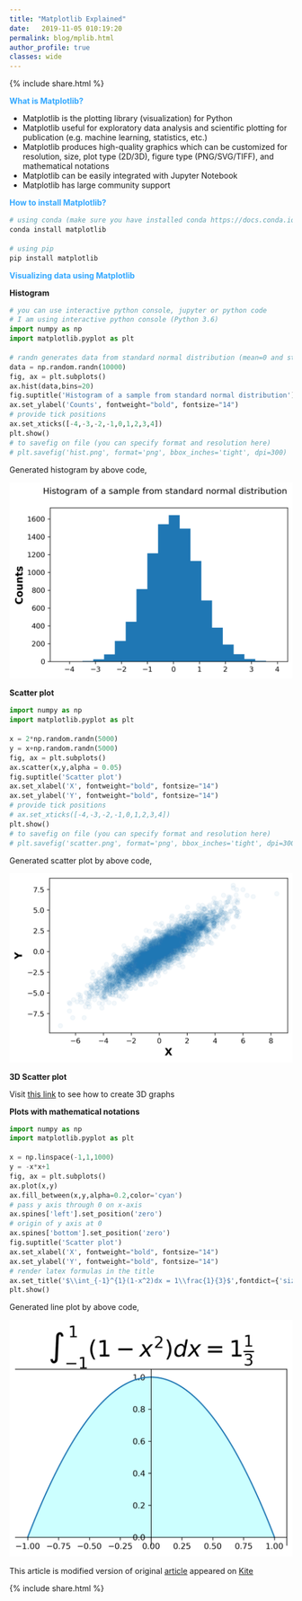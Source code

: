 ```yaml
---
title: "Matplotlib Explained"
date:   2019-11-05 010:19:20
permalink: blog/mplib.html
author_profile: true
classes: wide
---
```


<p>
{% include  share.html %}
</p>

**<span style="color:#33a8ff">What is Matplotlib?</span>**
 - Matplotlib is the plotting library (visualization) for Python
 - Matplotlib useful for exploratory data analysis and scientific plotting for publication (e.g. machine learning, statistics, etc.)
 - Matplotlib produces high-quality graphics which can be customized for resolution, size, plot type (2D/3D), figure type (PNG/SVG/TIFF), and mathematical notations
 - Matplotlib can be easily integrated with Jupyter Notebook 
 - Matplotlib has large community support

**<span style="color:#33a8ff">How to install Matplotlib?</span>**
```python
# using conda (make sure you have installed conda https://docs.conda.io/projects/conda/en/latest/user-guide/install/#installing-in-silent-mode)
conda install matplotlib

# using pip
pip install matplotlib
```

**<span style="color:#33a8ff">Visualizing data using Matplotlib</span>**

**Histogram**

```python
# you can use interactive python console, jupyter or python code
# I am using interactive python console (Python 3.6)
import numpy as np
import matplotlib.pyplot as plt 

# randn generates data from standard normal distribution (mean=0 and std dev=1)
data = np.random.randn(10000)
fig, ax = plt.subplots()
ax.hist(data,bins=20)
fig.suptitle('Histogram of a sample from standard normal distribution')
ax.set_ylabel('Counts', fontweight="bold", fontsize="14")
# provide tick positions
ax.set_xticks([-4,-3,-2,-1,0,1,2,3,4])
plt.show()
# to savefig on file (you can specify format and resolution here)
# plt.savefig('hist.png', format='png', bbox_inches='tight', dpi=300)
```

Generated histogram by above code,


<p align="center">
<img src="/assets/posts/matplotlib/hist.png" width="600">
</p>


**Scatter plot**
```python
import numpy as np
import matplotlib.pyplot as plt 

x = 2*np.random.randn(5000)
y = x+np.random.randn(5000)
fig, ax = plt.subplots()
ax.scatter(x,y,alpha = 0.05)
fig.suptitle('Scatter plot')
ax.set_xlabel('X', fontweight="bold", fontsize="14")
ax.set_ylabel('Y', fontweight="bold", fontsize="14")
# provide tick positions
# ax.set_xticks([-4,-3,-2,-1,0,1,2,3,4])
plt.show()
# to savefig on file (you can specify format and resolution here)
# plt.savefig('scatter.png', format='png', bbox_inches='tight', dpi=300)
```

Generated scatter plot by above code,

<p align="center">
<img src="/assets/posts/matplotlib/scatter.png" width="600">
</p>

**3D Scatter plot**

Visit <a href="https://reneshbedre.github.io/blog/pca_3d.html">this link</a> to see how to create 3D graphs

**Plots with mathematical notations**
```python
import numpy as np
import matplotlib.pyplot as plt 

x = np.linspace(-1,1,1000)
y = -x*x+1
fig, ax = plt.subplots()
ax.plot(x,y)
ax.fill_between(x,y,alpha=0.2,color='cyan')
# pass y axis through 0 on x-axis
ax.spines['left'].set_position('zero')
# origin of y axis at 0
ax.spines['bottom'].set_position('zero')
fig.suptitle('Scatter plot')
ax.set_xlabel('X', fontweight="bold", fontsize="14")
ax.set_ylabel('Y', fontweight="bold", fontsize="14")
# render latex formulas in the title
ax.set_title('$\\int_{-1}^{1}(1-x^2)dx = 1\\frac{1}{3}$',fontdict={'size':28})
plt.show()

```

Generated line plot by above code,

<p align="center">
<img src="/assets/posts/matplotlib/math.png" width="600">
</p>


This article is modified version of original <a href="https://kite.com/blog/python/matplotlib-tutorial">article</a> appeared on <a href="https://kite.com/">Kite</a>

<p>
{% include  share.html %}
</p>